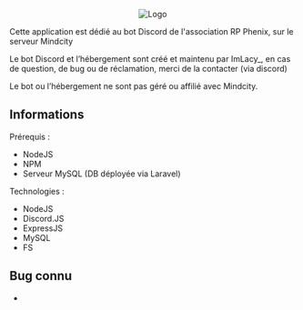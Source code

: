 <p align="center"><img src="https://phenix.mindcity-rp.fr/storage/img/GlobalFull.png" alt="Logo"></p>
Cette application est dédié au bot Discord de l'association RP Phenix, sur le serveur Mindcity

Le bot Discord et l’hébergement sont créé et maintenu par ImLacy_, en cas de question, de bug ou de réclamation, merci de la contacter (via discord)

Le bot ou l’hébergement ne sont pas géré ou affilié avec Mindcity.
## Informations

Prérequis :
- NodeJS
- NPM
- Serveur MySQL (DB déployée via Laravel)

Technologies :
- NodeJS
- Discord.JS
- ExpressJS
- MySQL
- FS

## Bug connu

-